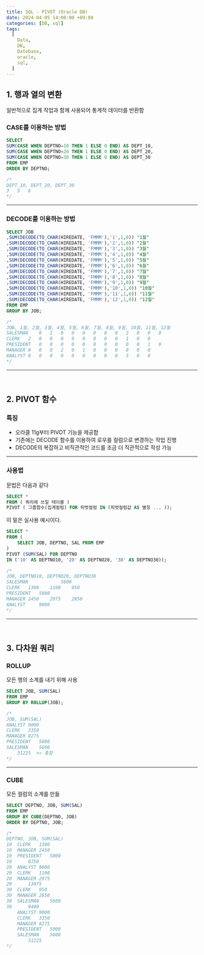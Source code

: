 ```yaml
---
title: SQL - PIVOT (Oracle DB)
date: 2024-04-05 14:00:00 +09:00
categories: [DB, sql]
tags:
  [
    Data,
    DB,
    Datebase,
    oracle,
    sql,
  ]
---
```


## 1. 행과 열의 변환

일반적으로 집계 작업과 함께 사용되어 통계적 데이터를 반환함

### CASE를 이용하는 방법

```sql
SELECT
SUM(CASE WHEN DEPTNO=10 THEN 1 ELSE 0 END) AS DEPT_10,
SUM(CASE WHEN DEPTNO=20 THEN 1 ELSE 0 END) AS DEPT_20,
SUM(CASE WHEN DEPTNO=30 THEN 1 ELSE 0 END) AS DEPT_30
FROM EMP
ORDER BY DEPTNO;

/*
DEPT_10, DEPT_20, DEPT_30
3	5	6
*/
```

<hr>

### DECODE를 이용하는 방법

```sql
SELECT JOB
,SUM(DECODE(TO_CHAR(HIREDATE, 'FMMM'),'1',1,0)) "1월"
,SUM(DECODE(TO_CHAR(HIREDATE, 'FMMM'),'2',1,0)) "2월"
,SUM(DECODE(TO_CHAR(HIREDATE, 'FMMM'),'3',1,0)) "3월"
,SUM(DECODE(TO_CHAR(HIREDATE, 'FMMM'),'4',1,0)) "4월"
,SUM(DECODE(TO_CHAR(HIREDATE, 'FMMM'),'5',1,0)) "5월"
,SUM(DECODE(TO_CHAR(HIREDATE, 'FMMM'),'6',1,0)) "6월"
,SUM(DECODE(TO_CHAR(HIREDATE, 'FMMM'),'7',1,0)) "7월"
,SUM(DECODE(TO_CHAR(HIREDATE, 'FMMM'),'8',1,0)) "8월"
,SUM(DECODE(TO_CHAR(HIREDATE, 'FMMM'),'9',1,0)) "9월"
,SUM(DECODE(TO_CHAR(HIREDATE, 'FMMM'),'10',1,0)) "10월"
,SUM(DECODE(TO_CHAR(HIREDATE, 'FMMM'),'11',1,0)) "11월"
,SUM(DECODE(TO_CHAR(HIREDATE, 'FMMM'),'12',1,0)) "12월"
FROM EMP
GROUP BY JOB;

/*
JOB, 1월, 2월, 3월, 4월, 5월, 6월, 7월, 8월, 9월, 10월, 11월, 12월
SALESMAN	0	2	0	0	0	0	0	0	2	0	0	0
CLERK	2	0	0	0	0	0	0	0	0	1	0	0
PRESIDENT	0	0	0	0	0	0	0	0	0	0	1	0
MANAGER	0	0	0	2	0	1	0	0	0	0	0	0
ANALYST	0	0	0	0	0	0	0	0	0	3	0	0
*/
```

<hr><br>

## 2. PIVOT 함수

### 특징

- 오라클 11g부터 PIVOT 기능을 제공합
- 기존에는 DECODE 함수를 이용하여 로우를 컬럼으로 변경하는 작업 진행
- DECODE의 복잡하고 비직관적인 코드를 조금 더 직관적으로 작성 가능

<hr>

### 사용법

문법은 다음과 같다

```sql
SELECT *
FROM ( 쿼리에 쓰일 테이블 )
PIVOT ( 그룹합수(집계컬럼) FOR 피벗컬럼 IN (피벗컬럼값 AS 별칭 ... ));
```

이 밑은 실사용 예시이다.

```sql
SELECT *
FROM (
    SELECT JOB, DEPTNO, SAL FROM EMP
) 
PIVOT (SUM(SAL) FOR DEPTNO 
IN ('10' AS DEPTNO10, '20' AS DEPTNO20, '30' AS DEPTNO30));

/*
JOB, DEPTNO10, DEPTNO20, DEPTNO30
SALESMAN			5600
CLERK	1300	1100	950
PRESIDENT	5000		
MANAGER	2450	2975	2850
ANALYST		9000	
*/
```

<hr><br>

## 3. 다차원 쿼리

### ROLLUP

모든 행의 소계를 내기 위해 사용

```sql
SELECT JOB, SUM(SAL)
FROM EMP
GROUP BY ROLLUP(JOB);

/*
JOB, SUM(SAL)
ANALYST	9000
CLERK	3350
MANAGER	8275
PRESIDENT	5000
SALESMAN	5600
	31225  >> 총합
*/
```

<hr>

### CUBE 

모든 컬럼의 소계를 만듦

```sql
SELECT DEPTNO, JOB, SUM(SAL)
FROM EMP
GROUP BY CUBE(DEPTNO, JOB)
ORDER BY DEPTNO, JOB;

/*
DEPTNO, JOB, SUM(SAL)
10	CLERK	1300
10	MANAGER	2450
10	PRESIDENT	5000
10		8750
20	ANALYST	9000
20	CLERK	1100
20	MANAGER	2975
20		13075
30	CLERK	950
30	MANAGER	2850
30	SALESMAN	5600
30		9400
	ANALYST	9000
	CLERK	3350
	MANAGER	8275
	PRESIDENT	5000
	SALESMAN	5600
		31225
*/
```